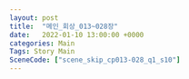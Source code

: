 ```yaml
---
layout: post
title:  "메인_회상_013~028장"
date:   2022-01-10 13:00:00 +0000
categories: Main
Tags: Story Main
SceneCode: ["scene_skip_cp013-028_q1_s10"]
---
```

